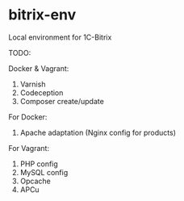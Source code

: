 # bitrix-env
Local environment for 1C-Bitrix

TODO:

Docker & Vagrant:
1. Varnish
2. Codeception
3. Composer create/update

For Docker:
1. Apache adaptation (Nginx config for products)

For Vagrant:
1. PHP config
2. MySQL config
3. Opcache
4. APCu
